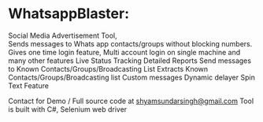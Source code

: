 # WhatsappBlaster:
Social Media Advertisement Tool,  
Sends messages to Whats app contacts/groups without blocking numbers. 
Gives one time login feature, 
Multi account login on single machine and many other features
Live Status Tracking
Detailed Reports
Send messages to Known Contacts/Groups/Broadcasting List
Extracts Known Contacts/Groups/Broadcasting list
Custom messages
Dynamic delayer
Spin Text Feature

Contact for Demo / Full source code at shyamsundarsingh@gmail.com
Tool is built with C#, Selenium web driver
